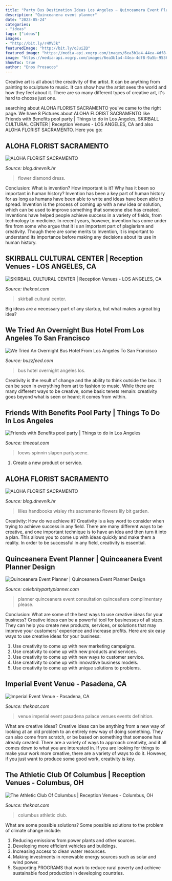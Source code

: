 ```yaml
---
title: "Party Bus Destination Ideas Los Angeles ~ Quinceanera Event Planner"
description: "Quinceanera event planner"
date: "2023-05-24"
categories:
- "ideas"
tags: ["ideas"]
images:
- "http://bit.ly/r4MVJk"
featuredImage: "http://bit.ly/oJuiZQ"
featured_image: "https://media-api.xogrp.com/images/6ea3b1a4-44ea-4df8-9a5b-953600a7fc7e"
image: "https://media-api.xogrp.com/images/6ea3b1a4-44ea-4df8-9a5b-953600a7fc7e"
ShowToc: true
author: "Enos Prosacco"
---
```



Creative art is all about the creativity of the artist. It can be anything from painting to sculpture to music. It can show how the artist sees the world and how they feel about it. There are so many different types of creative art, it's hard to choose just one.

	

		
searching about ALOHA FLORIST SACRAMENTO you've came to the right page. We have 8 Pictures about ALOHA FLORIST SACRAMENTO like Friends with Benefits pool party | Things to do in Los Angeles, SKIRBALL CULTURAL CENTER | Reception Venues - LOS ANGELES, CA and also ALOHA FLORIST SACRAMENTO. Here you go:
		
    
## ALOHA FLORIST SACRAMENTO

<img loading=lazy src="http://bit.ly/r4MVJk" onerror="this.onerror=null;this.src='https://tse1.mm.bing.net/th?id=OIP.VvdVlf0nPR-GOk8ZFaTKBgAAAA&amp;pid=15.1';" alt="ALOHA FLORIST SACRAMENTO">

_Source: blog.dnevnik.hr_

>flower diamond dress. 

	

Conclusion: What is invention? How important is it? Why has it been so important in human history?
Invention has been a key part of human history for as long as humans have been able to write and ideas have been able to spread. Invention is the process of coming up with a new idea or solution, which can be used to improve something that someone else has created. Inventions have helped people achieve success in a variety of fields, from technology to medicine. In recent years, however, invention has come under fire from some who argue that it is an important part of plagiarism and creativity. Though there are some merits to Invention, it is important to understand its importance before making any decisions about its use in human history.

    
## SKIRBALL CULTURAL CENTER | Reception Venues - LOS ANGELES, CA

<img loading=lazy src="https://media-api.xogrp.com/images/3c2e05fe-e8fc-486b-90fd-31b01d4b6aa6~rs_482.480" onerror="this.onerror=null;this.src='https://tse4.mm.bing.net/th?id=OIP.sPcBGLeZF4zRuinYdOT2egHaHY&amp;pid=15.1';" alt="SKIRBALL CULTURAL CENTER | Reception Venues - LOS ANGELES, CA">

_Source: theknot.com_

>skirball cultural center. 

	

Big ideas are a necessary part of any startup, but what makes a great big idea? 

    
## We Tried An Overnight Bus Hotel From Los Angeles To San Francisco

<img loading=lazy src="https://img.buzzfeed.com/thumbnailer-prod-us-east-1/video-api/assets/178509.jpg" onerror="this.onerror=null;this.src='https://tse2.mm.bing.net/th?id=OIP.a9MBKfxSZFT5qHlNx6dXVQHaEK&amp;pid=15.1';" alt="We Tried An Overnight Bus Hotel From Los Angeles To San Francisco">

_Source: buzzfeed.com_

>bus hotel overnight angeles los. 

	

Creativity is the result of change and the ability to think outside the box. It can be seen in everything from art to fashion to music. While there are many different ways to be creative, some basic tenets remain: creativity goes beyond what is seen or heard; it comes from within.

    
## Friends With Benefits Pool Party | Things To Do In Los Angeles

<img loading=lazy src="https://media.timeout.com/images/101651179/630/472/image.jpg" onerror="this.onerror=null;this.src='https://tse3.mm.bing.net/th?id=OIP.f-P2sVN8DeI4MMudj3O0LQHaFj&amp;pid=15.1';" alt="Friends with Benefits pool party | Things to do in Los Angeles">

_Source: timeout.com_

>loews spinnin slapen partyscene. 

	

1. Create a new product or service.

    
## ALOHA FLORIST SACRAMENTO

<img loading=lazy src="http://bit.ly/oJuiZQ" onerror="this.onerror=null;this.src='https://tse4.mm.bing.net/th?id=OIP.zxmN_UeBW7vqy7BlX-eg4wAAAA&amp;pid=15.1';" alt="ALOHA FLORIST SACRAMENTO">

_Source: blog.dnevnik.hr_

>lilies handbooks wisley rhs sacramento flowers lily bit garden. 

	

Creativity: How do we achieve it?
Creativity is a key word to consider when trying to achieve success in any field. There are many different ways to be creative, and one important technique is to have an idea and then turn it into a plan. This allows you to come up with ideas quickly and make them a reality. In order to be successful in any field, creativity is essential.

    
## Quinceanera Event Planner | Quinceanera Event Planner Design

<img loading=lazy src="http://www.celebritypartyplanner.com/wp-content/uploads/2012/12/Quinceanera.Party_.Planner.jpg" onerror="this.onerror=null;this.src='https://tse3.mm.bing.net/th?id=OIP.kGnxeoszCwNImcW-TawLMgHaGk&amp;pid=15.1';" alt="Quinceanera Event Planner | Quinceanera Event Planner Design">

_Source: celebritypartyplanner.com_

>planner quinceanera event consultation quinceañera complimentary please. 

	

Conclusion: What are some of the best ways to use creative ideas for your business?
Creative ideas can be a powerful tool for businesses of all sizes. They can help you create new products, services, or solutions that may improve your customers' experience and increase profits. Here are six easy ways to use creative ideas for your business: 
1. Use creativity to come up with new marketing campaigns.
2. Use creativity to come up with new products and services.
3. Use creativity to come up with new ways to customer service.
4. Use creativity to come up with innovative business models.
5. Use creativity to come up with unique solutions to problems.

    
## Imperial Event Venue - Pasadena, CA

<img loading=lazy src="https://media-api.xogrp.com/images/6ea3b1a4-44ea-4df8-9a5b-953600a7fc7e" onerror="this.onerror=null;this.src='https://tse2.mm.bing.net/th?id=OIP.EVdC0kbdTU0qJzCTFAFSnwHaE8&amp;pid=15.1';" alt="Imperial Event Venue - Pasadena, CA">

_Source: theknot.com_

>venue imperial event pasadena palace venues events definition. 

	

What are creative ideas?
Creative ideas can be anything from a new way of looking at an old problem to an entirely new way of doing something. They can also come from scratch, or be based on something that someone has already created. There are a variety of ways to approach creativity, and it all comes down to what you are interested in. If you are looking for things to make your work more creative, there are a variety of ways to do it. However, if you just want to produce some good work, creativity is key.

    
## The Athletic Club Of Columbus | Reception Venues - Columbus, OH

<img loading=lazy src="https://media-api.xogrp.com/images/6ee6cbcb-f859-4b35-8240-7e36d5cbf900~rs_720.480" onerror="this.onerror=null;this.src='https://tse2.mm.bing.net/th?id=OIP.p6m3Y5hd8BKXIaLrIH86ZQHaE8&amp;pid=15.1';" alt="The Athletic Club Of Columbus | Reception Venues - Columbus, OH">

_Source: theknot.com_

>columbus athletic club. 

	

What are some possible solutions?
Some possible solutions to the problem of climate change include:
1. Reducing emissions from power plants and other sources. 
2. Developing more efficient vehicles and buildings. 
3. Increasing access to clean water resources. 
4. Making investments in renewable energy sources such as solar and wind power. 
5. Supporting PROGRAMS that work to reduce rural poverty and achieve sustainable food production in developing countries.

